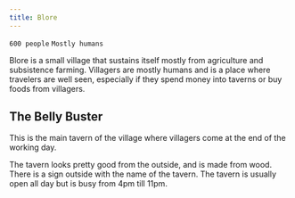 ```yaml
---
title: Blore
---
```


`600 people` `Mostly humans`

Blore is a small village that sustains itself mostly from agriculture and subsistence farming. Villagers are mostly humans and is a place where travelers are well seen, especially if they spend money into taverns or buy foods from villagers.

## The Belly Buster

This is the main tavern of the village where villagers come at the end of the working day.

The tavern looks pretty good from the outside, and is made from wood. There is a sign outside with the name of the tavern. The tavern is usually open all day but is busy from 4pm till 11pm.
